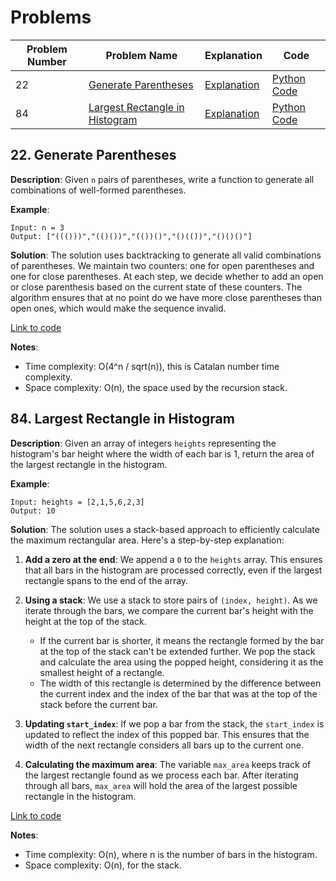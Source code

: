 # Problems

| Problem Number | Problem Name                         | Explanation                                      | Code                                              |
|----------------|--------------------------------------|--------------------------------------------------|---------------------------------------------------|
| 22             | [Generate Parentheses](#22-generate-parentheses) | [Explanation](#22-generate-parentheses)          | [Python Code](./022_generate_parentheses.py)      |
| 84             | [Largest Rectangle in Histogram](#84-largest-rectangle-in-histogram) | [Explanation](#84-largest-rectangle-in-histogram) | [Python Code](./084_largest_rectangle_in_histogram.py) |

## 22. Generate Parentheses

**Description**:
Given `n` pairs of parentheses, write a function to generate all combinations of well-formed parentheses.

**Example**:
```plaintext
Input: n = 3
Output: ["((()))","(()())","(())()","()(())","()()()"]
```

**Solution**:
The solution uses backtracking to generate all valid combinations of parentheses. We maintain two counters: one for open parentheses and one for close parentheses. At each step, we decide whether to add an open or close parenthesis based on the current state of these counters. The algorithm ensures that at no point do we have more close parentheses than open ones, which would make the sequence invalid.

[Link to code](022_generate_parentheses.py)

**Notes**:
- Time complexity: O(4^n / sqrt(n)), this is Catalan number time complexity.
- Space complexity: O(n), the space used by the recursion stack.

## 84. Largest Rectangle in Histogram

**Description**:
Given an array of integers `heights` representing the histogram's bar height where the width of each bar is 1, return the area of the largest rectangle in the histogram.

**Example**:
```plaintext
Input: heights = [2,1,5,6,2,3]
Output: 10
```

**Solution**:
The solution uses a stack-based approach to efficiently calculate the maximum rectangular area. Here's a step-by-step explanation:

1. **Add a zero at the end**: We append a `0` to the `heights` array. This ensures that all bars in the histogram are processed correctly, even if the largest rectangle spans to the end of the array.

2. **Using a stack**: We use a stack to store pairs of `(index, height)`. As we iterate through the bars, we compare the current bar's height with the height at the top of the stack.
   - If the current bar is shorter, it means the rectangle formed by the bar at the top of the stack can't be extended further. We pop the stack and calculate the area using the popped height, considering it as the smallest height of a rectangle.
   - The width of this rectangle is determined by the difference between the current index and the index of the bar that was at the top of the stack before the current bar.

3. **Updating `start_index`**: If we pop a bar from the stack, the `start_index` is updated to reflect the index of this popped bar. This ensures that the width of the next rectangle considers all bars up to the current one.

4. **Calculating the maximum area**: The variable `max_area` keeps track of the largest rectangle found as we process each bar. After iterating through all bars, `max_area` will hold the area of the largest possible rectangle in the histogram.

[Link to code](084_largest_rectangle_in_histogram.py)

**Notes**:
- Time complexity: O(n), where n is the number of bars in the histogram.
- Space complexity: O(n), for the stack.